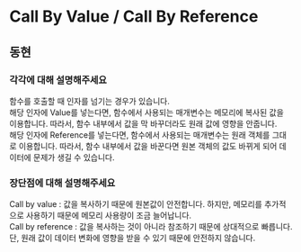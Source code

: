# Call By Value / Call By Reference

## 동현

### 각각에 대해 설명해주세요

함수를 호출할 때 인자를 넘기는 경우가 있습니다.  
해당 인자에 Value를 넣는다면, 함수에서 사용되는 매개변수는 메모리에 복사된 값을 이용합니다. 따라서, 함수 내부에서 값을 막 바꾸더라도 원래 값에 영향을 안줍니다.  
해당 인자에 Reference를 넣는다면, 함수에서 사용되는 매개변수는 원래 객체를 그대로 이용합니다. 따라서, 함수 내부에서 값을 바꾼다면 원본 객체의 값도 바뀌게 되어 데이터에 문제가 생길 수 있습니다.

### 장단점에 대해 설명해주세요

Call by value : 값을 복사하기 때문에 원본값이 안전합니다. 하지만, 메모리를 추가적으로 사용하기 때문에 메모리 사용량이 조금 늘어납니다.  
Call by reference : 값을 복사하는 것이 아니라 참조하기 때문에 상대적으로 빠릅니다. 단, 원래 값이 데이터 변화에 영향을 받을 수 있기 때문에 안전하지 않습니다.
